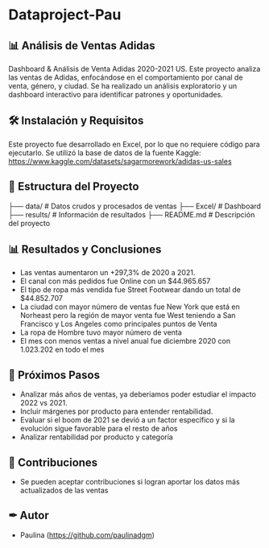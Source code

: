 # Dataproject-Pau
## 📊 Análisis de Ventas Adidas
Dashboard & Análisis de Venta Adidas 2020-2021 US.
Este proyecto analiza las ventas de Adidas, enfocándose en el comportamiento por canal de venta, género, y ciudad. Se ha realizado un análisis exploratorio y un dashboard interactivo para identificar patrones y oportunidades.
## 🛠 Instalación y Requisitos
Este proyecto fue desarrollado en Excel, por lo que no requiere código para ejecutarlo.
Se utilizó la base de datos de la fuente Kaggle: https://www.kaggle.com/datasets/sagarmorework/adidas-us-sales

## 💾 Estructura del Proyecto
├── data/ # Datos crudos y procesados de ventas
├── Excel/ # Dashboard 
├── results/ # Información de resultados
├── README.md # Descripción del proyecto

## 📊 Resultados y Conclusiones
- Las ventas aumentaron un +297,3% de 2020 a 2021.
- El canal con más pedidos fue Online con un  $44.965.657 
- El tipo de ropa más vendida fue Street Footwear dando un total de  $44.852.707
- La ciudad con mayor número de ventas fue New York que está en Norheast pero la región de mayor venta fue West teniendo a San Francisco y Los Angeles como principales puntos de Venta
- La ropa de Hombre tuvo mayor número de venta
- El mes con menos ventas a nivel anual fue diciembre 2020 con 1.023.202 en todo el mes

## 🔄 Próximos Pasos
- Analizar más años de ventas, ya deberiamos poder estudiar el impacto 2022 vs 2021.
- Incluir márgenes por producto para entender rentabilidad.
- Evaluar si el boom de 2021 se devió a un factor específico y si la evolución sigue favorable para el resto de años
- Analizar rentabilidad por producto y categoría

## 🤝 Contribuciones
- Se pueden aceptar contribuciones si logran aportar los datos más actualizados de las ventas

## ✒ Autor
- Paulina (https://github.com/paulinadgm)
